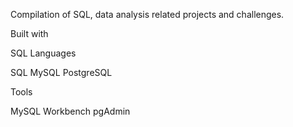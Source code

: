 Compilation of SQL, data analysis related projects and challenges.


Built with


SQL Languages

SQL
MySQL
PostgreSQL


Tools

MySQL Workbench
pgAdmin
